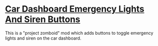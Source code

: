 # [Car Dashboard Emergency Lights And Siren Buttons](https://steamcommunity.com/sharedfiles/filedetails/?id=3149748953)

This is a "project zomboid" mod which adds buttons to toggle emergency lights and siren on the car dashboard.
